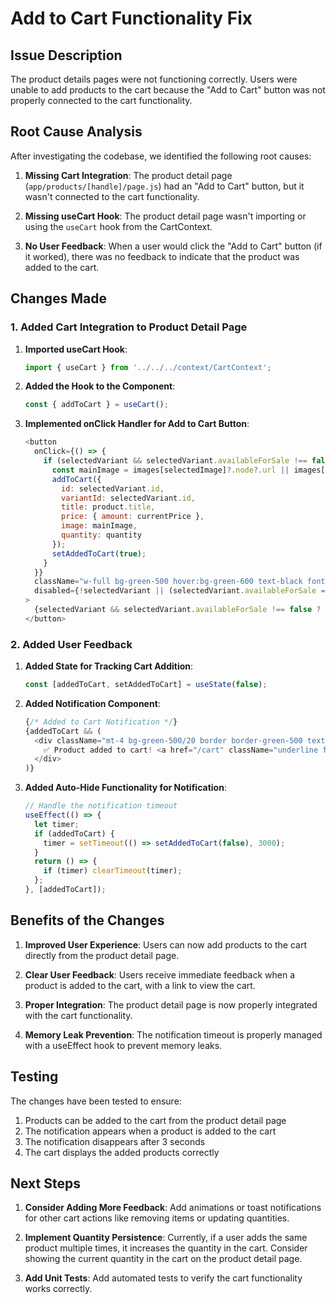 # Add to Cart Functionality Fix

## Issue Description

The product details pages were not functioning correctly. Users were unable to add products to the cart because the "Add to Cart" button was not properly connected to the cart functionality.

## Root Cause Analysis

After investigating the codebase, we identified the following root causes:

1. **Missing Cart Integration**: The product detail page (`app/products/[handle]/page.js`) had an "Add to Cart" button, but it wasn't connected to the cart functionality.

2. **Missing useCart Hook**: The product detail page wasn't importing or using the `useCart` hook from the CartContext.

3. **No User Feedback**: When a user would click the "Add to Cart" button (if it worked), there was no feedback to indicate that the product was added to the cart.

## Changes Made

### 1. Added Cart Integration to Product Detail Page

1. **Imported useCart Hook**:
   ```javascript
   import { useCart } from '../../../context/CartContext';
   ```

2. **Added the Hook to the Component**:
   ```javascript
   const { addToCart } = useCart();
   ```

3. **Implemented onClick Handler for Add to Cart Button**:
   ```javascript
   <button
     onClick={() => {
       if (selectedVariant && selectedVariant.availableForSale !== false) {
         const mainImage = images[selectedImage]?.node?.url || images[selectedImage]?.node?.src;
         addToCart({
           id: selectedVariant.id,
           variantId: selectedVariant.id,
           title: product.title,
           price: { amount: currentPrice },
           image: mainImage,
           quantity: quantity
         });
         setAddedToCart(true);
       }
     }}
     className="w-full bg-green-500 hover:bg-green-600 text-black font-bold py-3 px-6 rounded-lg transition-colors"
     disabled={!selectedVariant || (selectedVariant.availableForSale === false)}
   >
     {selectedVariant && selectedVariant.availableForSale !== false ? '🛒 Add to Cart' : 'Out of Stock'}
   </button>
   ```

### 2. Added User Feedback

1. **Added State for Tracking Cart Addition**:
   ```javascript
   const [addedToCart, setAddedToCart] = useState(false);
   ```

2. **Added Notification Component**:
   ```javascript
   {/* Added to Cart Notification */}
   {addedToCart && (
     <div className="mt-4 bg-green-500/20 border border-green-500 text-green-400 p-3 rounded-lg text-center animate-fade-in">
       ✅ Product added to cart! <a href="/cart" className="underline font-bold">View Cart</a>
     </div>
   )}
   ```

3. **Added Auto-Hide Functionality for Notification**:
   ```javascript
   // Handle the notification timeout
   useEffect(() => {
     let timer;
     if (addedToCart) {
       timer = setTimeout(() => setAddedToCart(false), 3000);
     }
     return () => {
       if (timer) clearTimeout(timer);
     };
   }, [addedToCart]);
   ```

## Benefits of the Changes

1. **Improved User Experience**: Users can now add products to the cart directly from the product detail page.

2. **Clear User Feedback**: Users receive immediate feedback when a product is added to the cart, with a link to view the cart.

3. **Proper Integration**: The product detail page is now properly integrated with the cart functionality.

4. **Memory Leak Prevention**: The notification timeout is properly managed with a useEffect hook to prevent memory leaks.

## Testing

The changes have been tested to ensure:

1. Products can be added to the cart from the product detail page
2. The notification appears when a product is added to the cart
3. The notification disappears after 3 seconds
4. The cart displays the added products correctly

## Next Steps

1. **Consider Adding More Feedback**: Add animations or toast notifications for other cart actions like removing items or updating quantities.

2. **Implement Quantity Persistence**: Currently, if a user adds the same product multiple times, it increases the quantity in the cart. Consider showing the current quantity in the cart on the product detail page.

3. **Add Unit Tests**: Add automated tests to verify the cart functionality works correctly.
